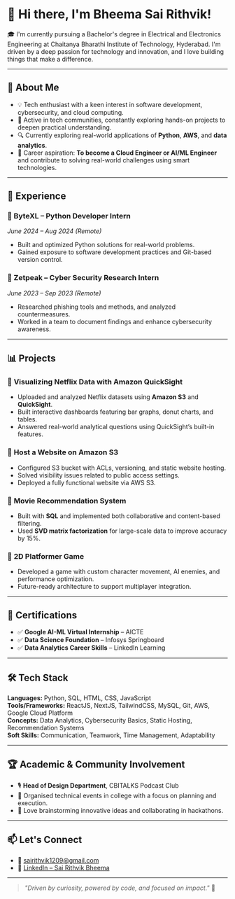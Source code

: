 # 👋 Hi there, I'm Bheema Sai Rithvik!

🎓 I'm currently pursuing a Bachelor's degree in Electrical and Electronics Engineering at Chaitanya Bharathi Institute of Technology, Hyderabad. I'm driven by a deep passion for technology and innovation, and I love building things that make a difference.

---

## 🧠 About Me

- 💡 Tech enthusiast with a keen interest in software development, cybersecurity, and cloud computing.
- 💬 Active in tech communities, constantly exploring hands-on projects to deepen practical understanding.
- 🔍 Currently exploring real-world applications of **Python**, **AWS**, and **data analytics**.
- 🎯 Career aspiration: **To become a Cloud Engineer or AI/ML Engineer** and contribute to solving real-world challenges using smart technologies.

---

## 💼 Experience

### 🔸 ByteXL – Python Developer Intern  
*June 2024 – Aug 2024 (Remote)*  
- Built and optimized Python solutions for real-world problems.  
- Gained exposure to software development practices and Git-based version control.

### 🔸 Zetpeak – Cyber Security Research Intern  
*June 2023 – Sep 2023 (Remote)*  
- Researched phishing tools and methods, and analyzed countermeasures.  
- Worked in a team to document findings and enhance cybersecurity awareness.

---

## 📊 Projects

### 🔹 **Visualizing Netflix Data with Amazon QuickSight**  
- Uploaded and analyzed Netflix datasets using **Amazon S3** and **QuickSight**.  
- Built interactive dashboards featuring bar graphs, donut charts, and tables.  
- Answered real-world analytical questions using QuickSight’s built-in features.

### 🔹 **Host a Website on Amazon S3**  
- Configured S3 bucket with ACLs, versioning, and static website hosting.  
- Solved visibility issues related to public access settings.  
- Deployed a fully functional website via AWS S3.

### 🔹 **Movie Recommendation System**  
- Built with **SQL** and implemented both collaborative and content-based filtering.  
- Used **SVD matrix factorization** for large-scale data to improve accuracy by 15%.  

### 🔹 **2D Platformer Game**  
- Developed a game with custom character movement, AI enemies, and performance optimization.  
- Future-ready architecture to support multiplayer integration.

---

## 📜 Certifications

- ✅ **Google AI-ML Virtual Internship** – AICTE  
- ✅ **Data Science Foundation** – Infosys Springboard  
- ✅ **Data Analytics Career Skills** – LinkedIn Learning  

---

## 🛠️ Tech Stack

**Languages:** Python, SQL, HTML, CSS, JavaScript  
**Tools/Frameworks:** ReactJS, NextJS, TailwindCSS, MySQL, Git, AWS, Google Cloud Platform  
**Concepts:** Data Analytics, Cybersecurity Basics, Static Hosting, Recommendation Systems  
**Soft Skills:** Communication, Teamwork, Time Management, Adaptability

---

## 🏆 Academic & Community Involvement

- 🎙️ **Head of Design Department**, CBITALKS Podcast Club  
- 📅 Organised technical events in college with a focus on planning and execution.  
- 🧩 Love brainstorming innovative ideas and collaborating in hackathons.

---

## 📫 Let's Connect

- 💌 sairithvik1209@gmail.com  
- 🔗 [LinkedIn – Sai Rithvik Bheema](https://linkedin.com/in/sai-rithvik-bheema)

---

> _"Driven by curiosity, powered by code, and focused on impact."_ 🚀  
